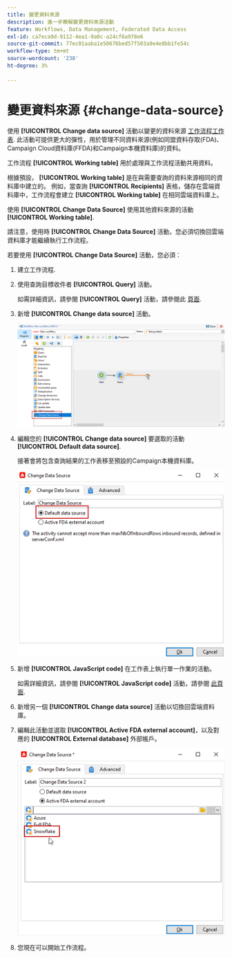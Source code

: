 ```yaml
---
title: 變更資料來源
description: 進一步瞭解變更資料來源活動
feature: Workflows, Data Management, Federated Data Access
exl-id: ca7eca9d-9112-4ea1-9a0c-a24cf6a978e6
source-git-commit: 77ec01aaba1e50676bed57f503a9e4e8bb1fe54c
workflow-type: tm+mt
source-wordcount: '238'
ht-degree: 3%

---
```


# 變更資料來源 {#change-data-source}

使用 **[!UICONTROL Change data source]** 活動以變更的資料來源 [工作流程工作表](use-workflow-data.md#workflow-temporary-work-table). 此活動可提供更大的彈性，用於管理不同資料來源(例如同盟資料存取(FDA)、Campaign Cloud資料庫(FFDA)和Campaign本機資料庫)的資料。

工作流程 **[!UICONTROL Working table]** 用於處理與工作流程活動共用資料。

根據預設， **[!UICONTROL Working table]** 是在與需要查詢的資料來源相同的資料庫中建立的。
例如，當查詢 **[!UICONTROL Recipients]** 表格，儲存在雲端資料庫中，工作流程會建立 **[!UICONTROL Working table]** 在相同雲端資料庫上。

使用 **[!UICONTROL Change Data Source]** 使用其他資料來源的活動 **[!UICONTROL Working table]**.

請注意，使用時 **[!UICONTROL Change Data Source]** 活動，您必須切換回雲端資料庫才能繼續執行工作流程。

若要使用 **[!UICONTROL Change Data Source]** 活動，您必須：

1. 建立工作流程.

1. 使用查詢目標收件者 **[!UICONTROL Query]** 活動。

   如需詳細資訊，請參閱 **[!UICONTROL Query]** 活動，請參閱此 [頁面](query.md#create-a-query).

1. 新增 **[!UICONTROL Change data source]** 活動。

   ![](assets/change-data-source.png)

1. 編輯您的 **[!UICONTROL Change data source]** 要選取的活動 **[!UICONTROL Default data source]**.

   接著會將包含查詢結果的工作表移至預設的Campaign本機資料庫。

   ![](assets/change-data-source_2.png)

1. 新增 **[!UICONTROL JavaScript code]** 在工作表上執行單一作業的活動。

   如需詳細資訊，請參閱 **[!UICONTROL JavaScript code]** 活動，請參閱 [此頁面](sql-code-and-javascript-code.md#javascript-code).

1. 新增另一個 **[!UICONTROL Change data source]** 活動以切換回雲端資料庫。

1. 編輯此活動並選取 **[!UICONTROL Active FDA external account]**，以及對應的 **[!UICONTROL External database]** 外部帳戶。

   ![](assets/change-data-source_3.png)

1. 您現在可以開始工作流程。
